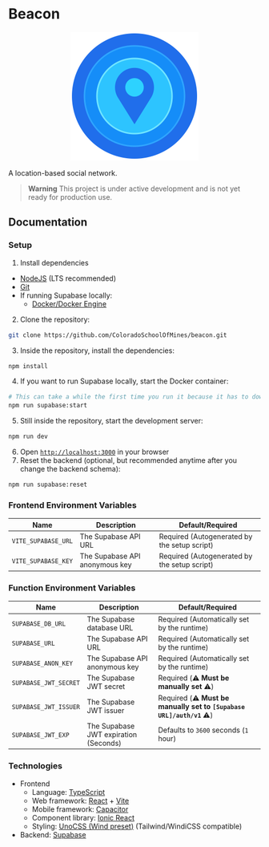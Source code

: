 # Beacon

<p align="center">
  <img alt="Beacon logo" height="256" width="256" src="src/assets/logo.png">
</p>

A location-based social network.

> **Warning**
> This project is under active development and is not yet ready for production use.

## Documentation

### Setup

1. Install dependencies

- [NodeJS](https://nodejs.org/en/download/) (LTS recommended)
- [Git](https://git-scm.com/downloads)
- If running Supabase locally:
  - [Docker/Docker Engine](https://docs.docker.com/engine/install/)

2. Clone the repository:

```bash
git clone https://github.com/ColoradoSchoolOfMines/beacon.git
```

3. Inside the repository, install the dependencies:

```bash
npm install
```

4. If you want to run Supabase locally, start the Docker container:

```bash
# This can take a while the first time you run it because it has to download a bunch of Docker images
npm run supabase:start
```

5. Still inside the repository, start the development server:

```bash
npm run dev
```

6. Open [`http://localhost:3000`](http://localhost:3000) in your browser
7. Reset the backend (optional, but recommended anytime after you change the backend schema):

```bash
npm run supabase:reset
```

### Frontend Environment Variables

| Name                | Description                    | Default/Required                             |
| ------------------- | ------------------------------ | -------------------------------------------- |
| `VITE_SUPABASE_URL` | The Supabase API URL           | Required (Autogenerated by the setup script) |
| `VITE_SUPABASE_KEY` | The Supabase API anonymous key | Required (Autogenerated by the setup script) |

### Function Environment Variables

| Name                  | Description                           | Default/Required                                                                    |
| --------------------- | ------------------------------------- | ----------------------------------------------------------------------------------- |
| `SUPABASE_DB_URL`     | The Supabase database URL             | Required (Automatically set by the runtime)                                         |
| `SUPABASE_URL`        | The Supabase API URL                  | Required (Automatically set by the runtime)                                         |
| `SUPABASE_ANON_KEY`   | The Supabase API anonymous key        | Required (Automatically set by the runtime)                                         |
| `SUPABASE_JWT_SECRET` | The Supabase JWT secret               | Required (:warning: **Must be manually set** :warning:)                             |
| `SUPABASE_JWT_ISSUER` | The Supabase JWT issuer               | Required (:warning: **Must be manually set to `[Supabase URL]/auth/v1`** :warning:) |
| `SUPABASE_JWT_EXP`    | The Supabase JWT expiration (Seconds) | Defaults to `3600` seconds (`1` hour)                                               |

### Technologies

- Frontend
  - Language: [TypeScript](https://www.typescriptlang.org)
  - Web framework: [React](https://reactjs.org) + [Vite](https://vitejs.dev)
  - Mobile framework: [Capacitor](https://capacitorjs.com)
  - Component library: [Ionic React](https://ionicframework.com/docs/react)
  - Styling: [UnoCSS (Wind preset)](https://unocss.dev/presets/wind#wind-preset) (Tailwind/WindiCSS compatible)
- Backend: [Supabase](https://supabase.com)
